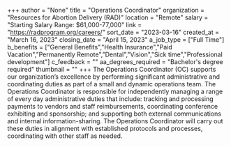 +++
author = "None"
title = "Operations Coordinator"
organization = "Resources for Abortion Delivery (RAD)"
location = "Remote"
salary = "Starting Salary Range: $61,000-77,000"
link = "https://radprogram.org/careers/"
sort_date = "2023-03-16"
created_at = "March 16, 2023"
closing_date = "April 15, 2023"
a_job_type = ["Full Time"]
b_benefits = ["General Benefits","Health Insurance","Paid Vacation","Permanently Remote","Dental","Vision","Sick time","Professional development"]
c_feedback = ""
aa_degrees_required = "Bachelor's degree required"
thumbnail = ""
+++
The Operations Coordinator (OC) supports our organization’s excellence by performing significant administrative and coordinating duties as part of a small and dynamic operations team. The Operations Coordinator is responsible for independently managing a range of every day administrative duties that include: tracking and processing payments to vendors and staff reimbursements, coordinating conference exhibiting and sponsorship; and supporting both external communications and internal information-sharing. The Operations Coordinator will carry out these duties in alignment with established protocols and processes, coordinating with other staff as needed.